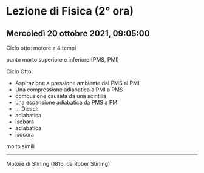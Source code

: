 # Lezione di Fisica (2° ora)
## Mercoledì 20 ottobre 2021, 09:05:00

Ciclo otto: motore a 4 tempi

punto morto superiore e inferiore (PMS, PMI)

Ciclo Otto:
* Aspirazione a pressione ambiente dal PMS al PMI
* Una compressione adiabatica a PMI a PMS
* combusione causata da una scintilla
* una espansione adiabatica da PMS a PMI
* ...
Diesel:
* adiabatica
* isobara
* adiabatica
* isocora


molto simili

---

Motore di Stirling (1816, da Rober Stirling)

<!--stackedit_data:
eyJoaXN0b3J5IjpbLTE3MjMyNTY4OTFdfQ==
-->